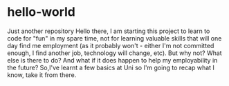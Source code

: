 # hello-world
Just another repository
Hello there, I am starting this project to learn to code for "fun" in my spare time, not for learning valuable skills that will one day find me employment (as it probably won't - either I'm not committed enough, I find another job, technology will change, etc).
But why not? What else is there to do? And what if it does happen to help my employability in the future? So,I've learnt a few basics at Uni so I'm going to recap what I know, take it from there.
